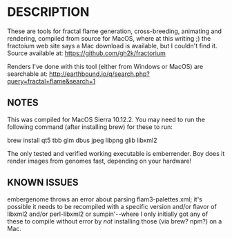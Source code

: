 # DESCRIPTION
These are tools for fractal flame generation, cross-breeding, animating and rendering, compiled from source for MacOS, where at this writing ;) the fractoium web site says a Mac download is available, but I couldn't find it. Source available at: https://github.com/gh2k/fractorium

Renders I've done with this tool (either from Windows or MacOS) are searchable at: http://earthbound.io/q/search.php?query=fractal+flame&search=1

## NOTES
This was compiled for MacOS Sierra 10.12.2. You may need to run the following command (after installing brew) for these to run:

brew install qt5 tbb glm dbus jpeg libpng glib libxml2

The only tested and verified working executable is emberrender. Boy does it render images from genomes fast, depending on your hardware!

## KNOWN ISSUES
embergenome throws an error about parsing flam3-palettes.xml; it's possible it needs to be recompiled with a specific version and/or flavor of libxml2 and/or perl-libxml2 or sumpin'--where I only initially got any of these to compile without error by *not* installing those (via brew? npm?) on a Mac.
